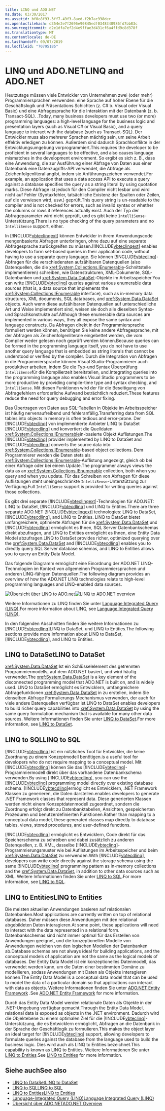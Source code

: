 ```yaml
---
title: LINQ und ADO.NET
ms.date: 03/30/2017
ms.assetid: bf0c8f93-3ff7-49f3-8aed-f2b7ac938dec
ms.openlocfilehash: d354e2e7f2696e90845edf0348340986fd7bb83c
ms.sourcegitcommit: d2e1dfa7ef2d4e9ffae3d431cf6a4ffd9c8d378f
ms.translationtype: MT
ms.contentlocale: de-DE
ms.lasthandoff: 09/07/2019
ms.locfileid: "70795185"
---
```

# <a name="linq-and-adonet"></a><span data-ttu-id="3a1ce-102">LINQ und ADO.NET</span><span class="sxs-lookup"><span data-stu-id="3a1ce-102">LINQ and ADO.NET</span></span>
<span data-ttu-id="3a1ce-103">Heutzutage müssen viele Entwickler von Unternehmen zwei (oder mehr) Programmiersprachen verwenden: eine Sprache auf hoher Ebene für die Geschäftslogik und Präsentations Schichten (z. C# b. Visual oder Visual Basic) und eine Abfragesprache für die Interaktion mit der Datenbank (z. b. Transact-SQL). .</span><span class="sxs-lookup"><span data-stu-id="3a1ce-103">Today, many business developers must use two (or more) programming languages: a high-level language for the business logic and presentation layers (such as Visual C# or Visual Basic), and a query language to interact with the database (such as Transact-SQL).</span></span> <span data-ttu-id="3a1ce-104">Der Entwickler muss also mehrerer Sprachen mächtig sein, um seine Arbeit effektiv erledigen zu können. Außerdem sind dadurch Sprachkonflikte in der Entwicklungsumgebung vorprogrammiert.</span><span class="sxs-lookup"><span data-stu-id="3a1ce-104">This requires the developer to be proficient in several languages to be effective, and also causes language mismatches in the development environment.</span></span> <span data-ttu-id="3a1ce-105">So ergibt es sich z. B., dass eine Anwendung, die zur Ausführung einer Abfrage von Daten aus einer Datenbank eine Datenzugriffs-API verwendet, die Abfrage als Zeichenfolgenliteral angibt, indem sie Anführungszeichen verwendet.</span><span class="sxs-lookup"><span data-stu-id="3a1ce-105">For example, an application that uses a data access API to execute a query against a database specifies the query as a string literal by using quotation marks.</span></span> <span data-ttu-id="3a1ce-106">Diese Abfrage ist jedoch für den Compiler nicht lesbar und wird nicht auf Fehler (Syntaxfehler, tatsächliche Existenz der Spalten oder Zeilen, auf die verwiesen wird, usw.) geprüft.</span><span class="sxs-lookup"><span data-stu-id="3a1ce-106">This query string is un-readable to the compiler and is not checked for errors, such as invalid syntax or whether the columns or rows it references actually exist.</span></span> <span data-ttu-id="3a1ce-107">Auch der Typ der Abfrageparameter wird nicht geprüft, und es gibt keine `IntelliSense`-Unterstützung.</span><span class="sxs-lookup"><span data-stu-id="3a1ce-107">There is no type checking of the query parameters and no `IntelliSense` support, either.</span></span>  
  
 <span data-ttu-id="3a1ce-108">In [!INCLUDE[vbteclinqext](../../../../includes/vbteclinqext-md.md)] können Entwickler in ihrem Anwendungscode mengenbasierte Abfragen unterbringen, ohne dazu auf eine separate Abfragesprache zurückgreifen zu müssen.</span><span class="sxs-lookup"><span data-stu-id="3a1ce-108">[!INCLUDE[vbteclinqext](../../../../includes/vbteclinqext-md.md)] enables developers to form set-based queries in their application code, without having to use a separate query language.</span></span> <span data-ttu-id="3a1ce-109">Sie können [!INCLUDE[vbteclinq](../../../../includes/vbteclinq-md.md)]-Abfragen für die verschiedensten aufzählbaren Datenquellen (also Datenquellen, die die <xref:System.Collections.IEnumerable>-Schnittstelle implementieren) schreiben, wie Datenstrukturen, XML-Dokumente, SQL-Datenbanken und <xref:System.Data.DataSet>-Objekte im Arbeitsspeicher.</span><span class="sxs-lookup"><span data-stu-id="3a1ce-109">You can write [!INCLUDE[vbteclinq](../../../../includes/vbteclinq-md.md)] queries against various enumerable data sources (that is, a data source that implements the <xref:System.Collections.IEnumerable> interface), such as in-memory data structures, XML documents, SQL databases, and <xref:System.Data.DataSet> objects.</span></span> <span data-ttu-id="3a1ce-110">Auch wenn diese aufzählbaren Datenquellen auf unterschiedliche Art und Weise implementiert sind, weisen sie doch alle dieselben Syntax- und Sprachkonstrukte auf.</span><span class="sxs-lookup"><span data-stu-id="3a1ce-110">Although these enumerable data sources are implemented in various ways, they all expose the same syntax and language constructs.</span></span> <span data-ttu-id="3a1ce-111">Da Abfragen direkt in der Programmiersprache formuliert werden können, benötigen Sie keine andere Abfragesprache, mit der Abfragen als Zeichenfolgenliterale eingebettet werden, die vom Compiler weder gelesen noch geprüft werden können.</span><span class="sxs-lookup"><span data-stu-id="3a1ce-111">Because queries can be formed in the programming language itself, you do not have to use another query language that is embedded as string literals that cannot be understood or verified by the compiler.</span></span> <span data-ttu-id="3a1ce-112">Durch die Integration von Abfragen in die Programmiersprache können Visual Studio-Programmierer auch produktiver arbeiten, indem Sie die Typ-und Syntax Überprüfung `IntelliSense`für die Kompilierzeit bereitstellen, und.</span><span class="sxs-lookup"><span data-stu-id="3a1ce-112">Integrating queries into the programming language also enables Visual Studio programmers to be more productive by providing compile-time type and syntax checking, and `IntelliSense`.</span></span> <span data-ttu-id="3a1ce-113">Mit diesen Funktionen wird der für die Beseitigung von Abfragefehlern erforderliche Aufwand beträchtlich reduziert.</span><span class="sxs-lookup"><span data-stu-id="3a1ce-113">These features reduce the need for query debugging and error fixing.</span></span>  
  
 <span data-ttu-id="3a1ce-114">Das Übertragen von Daten aus SQL-Tabellen in Objekte im Arbeitsspeicher ist häufig nervenaufreibend und fehleranfällig.</span><span class="sxs-lookup"><span data-stu-id="3a1ce-114">Transferring data from SQL tables into objects in memory is often tedious and error-prone.</span></span> <span data-ttu-id="3a1ce-115">Der [!INCLUDE[vbteclinq](../../../../includes/vbteclinq-md.md)] von implementierte Anbieter LINQ to DataSet [!INCLUDE[vbtecdlinq](../../../../includes/vbtecdlinq-md.md)] und konvertiert die Quelldaten <xref:System.Collections.IEnumerable>in-basierte Objekt Auflistungen.</span><span class="sxs-lookup"><span data-stu-id="3a1ce-115">The [!INCLUDE[vbteclinq](../../../../includes/vbteclinq-md.md)] provider implemented by LINQ to DataSet and [!INCLUDE[vbtecdlinq](../../../../includes/vbtecdlinq-md.md)] converts the source data into <xref:System.Collections.IEnumerable>-based object collections.</span></span> <span data-ttu-id="3a1ce-116">Dem Programmierer werden die Daten stets als <xref:System.Collections.IEnumerable>-Auflistung angezeigt, gleich ob bei einer Abfrage oder bei einem Update.</span><span class="sxs-lookup"><span data-stu-id="3a1ce-116">The programmer always views the data as an <xref:System.Collections.IEnumerable> collection, both when you query and when you update.</span></span> <span data-ttu-id="3a1ce-117">Für das Schreiben von Abfragen für diese Auflistungen steht uneingeschränkte `IntelliSense`-Unterstützung zur Verfügung.</span><span class="sxs-lookup"><span data-stu-id="3a1ce-117">Full `IntelliSense` support is provided for writing queries against those collections.</span></span>  
  
 <span data-ttu-id="3a1ce-118">Es gibt drei separate [!INCLUDE[vbteclinqext](../../../../includes/vbteclinqext-md.md)]-Technologien für ADO.NET: LINQ to DataSet, [!INCLUDE[vbtecdlinq](../../../../includes/vbtecdlinq-md.md)] und LINQ to Entities.</span><span class="sxs-lookup"><span data-stu-id="3a1ce-118">There are three separate ADO.NET [!INCLUDE[vbteclinqext](../../../../includes/vbteclinqext-md.md)] technologies: LINQ to DataSet, [!INCLUDE[vbtecdlinq](../../../../includes/vbtecdlinq-md.md)], and LINQ to Entities.</span></span> <span data-ttu-id="3a1ce-119">LINQ to DataSet bietet umfangreichere, optimierte Abfragen für die <xref:System.Data.DataSet> und [!INCLUDE[vbtecdlinq](../../../../includes/vbtecdlinq-md.md)] ermöglicht es Ihnen, SQL Server Datenbankschemas direkt abzufragen, und LINQ to Entities ermöglicht es Ihnen, eine Entity Data Model abzufragen.</span><span class="sxs-lookup"><span data-stu-id="3a1ce-119">LINQ to DataSet provides richer, optimized querying over the <xref:System.Data.DataSet> and [!INCLUDE[vbtecdlinq](../../../../includes/vbtecdlinq-md.md)] enables you to directly query SQL Server database schemas, and LINQ to Entities allows you to query an Entity Data Model.</span></span>  
  
 <span data-ttu-id="3a1ce-120">Das folgende Diagramm ermöglicht eine Einordnung der ADO.NET LINQ-Technologien im Kontext von allgemeinen Programmiersprachen und anderen LINQ-fähigen Datenquellen.</span><span class="sxs-lookup"><span data-stu-id="3a1ce-120">The following diagram provides an overview of how the ADO.NET LINQ technologies relate to high-level programming languages and LINQ-enabled data sources.</span></span>  
  
 <span data-ttu-id="3a1ce-121">![Übersicht über LINQ to ADO.net](./media/dpue-linqtoadonetoverview-bpuedev11.gif "DPUE_LinqToAdoNetOverview_bpuedev11")</span><span class="sxs-lookup"><span data-stu-id="3a1ce-121">![LINQ to ADO.NET overview](./media/dpue-linqtoadonetoverview-bpuedev11.gif "DPUE_LinqToAdoNetOverview_bpuedev11")</span></span>  
  
 <span data-ttu-id="3a1ce-122">Weitere Informationen zu LINQ finden Sie unter [Language Integrated Query (LINQ)](../../../csharp/programming-guide/concepts/linq/index.md).</span><span class="sxs-lookup"><span data-stu-id="3a1ce-122">For more information about LINQ, see [Language Integrated Query (LINQ)](../../../csharp/programming-guide/concepts/linq/index.md).</span></span>
  
 <span data-ttu-id="3a1ce-123">In den folgenden Abschnitten finden Sie weitere Informationen zu [!INCLUDE[vbtecdlinq](../../../../includes/vbtecdlinq-md.md)]LINQ to DataSet, und LINQ to Entities.</span><span class="sxs-lookup"><span data-stu-id="3a1ce-123">The following sections provide more information about LINQ to DataSet, [!INCLUDE[vbtecdlinq](../../../../includes/vbtecdlinq-md.md)], and LINQ to Entities.</span></span>  
  
## <a name="linq-to-dataset"></a><span data-ttu-id="3a1ce-124">LINQ to DataSet</span><span class="sxs-lookup"><span data-stu-id="3a1ce-124">LINQ to DataSet</span></span>  
 <span data-ttu-id="3a1ce-125"><xref:System.Data.DataSet> Ist ein Schlüsselelement des getrennten Programmiermodells, auf dem ADO.NET basiert, und wird häufig verwendet.</span><span class="sxs-lookup"><span data-stu-id="3a1ce-125">The <xref:System.Data.DataSet> is a key element of the disconnected programming model that ADO.NET is built on, and is widely used.</span></span> <span data-ttu-id="3a1ce-126">LINQ to DataSet ermöglicht es Entwicklern, umfangreichere Abfragefunktionen <xref:System.Data.DataSet> in zu erstellen, indem Sie denselben Abfrage Formulierungs Mechanismus verwenden, der auch für viele andere Datenquellen verfügbar ist.</span><span class="sxs-lookup"><span data-stu-id="3a1ce-126">LINQ to DataSet enables developers to build richer query capabilities into <xref:System.Data.DataSet> by using the same query formulation mechanism that is available for many other data sources.</span></span> <span data-ttu-id="3a1ce-127">Weitere Informationen finden Sie unter [LINQ to DataSet](linq-to-dataset.md).</span><span class="sxs-lookup"><span data-stu-id="3a1ce-127">For more information, see [LINQ to DataSet](linq-to-dataset.md).</span></span>  
  
## <a name="linq-to-sql"></a><span data-ttu-id="3a1ce-128">LINQ to SQL</span><span class="sxs-lookup"><span data-stu-id="3a1ce-128">LINQ to SQL</span></span>  
 [!INCLUDE[vbtecdlinq](../../../../includes/vbtecdlinq-md.md)] <span data-ttu-id="3a1ce-129">ist ein nützliches Tool für Entwickler, die keine Zuordnung zu einem Konzeptmodell benötigen.</span><span class="sxs-lookup"><span data-stu-id="3a1ce-129">is a useful tool for developers who do not require mapping to a conceptual model.</span></span> <span data-ttu-id="3a1ce-130">Mit [!INCLUDE[vbtecdlinq](../../../../includes/vbtecdlinq-md.md)] können Sie das [!INCLUDE[vbteclinq](../../../../includes/vbteclinq-md.md)]-Programmiermodell direkt über das vorhandene Datenbankschema verwenden.</span><span class="sxs-lookup"><span data-stu-id="3a1ce-130">By using [!INCLUDE[vbtecdlinq](../../../../includes/vbtecdlinq-md.md)], you can use the [!INCLUDE[vbteclinq](../../../../includes/vbteclinq-md.md)] programming model directly over existing database schema.</span></span> [!INCLUDE[vbtecdlinq](../../../../includes/vbtecdlinq-md.md)]<span data-ttu-id="3a1ce-131">ermöglicht es Entwicklern, .NET Framework Klassen zu generieren, die Daten darstellen.</span><span class="sxs-lookup"><span data-stu-id="3a1ce-131">enables developers to generate .NET Framework classes that represent data.</span></span> <span data-ttu-id="3a1ce-132">Diese generierten Klassen werden nicht einem Konzeptdatenmodell zugeordnet, sondern die Zuordnung erfolgt direkt zu Datenbanktabellen, Ansichten, gespeicherten Prozeduren und benutzerdefinierten Funktionen.</span><span class="sxs-lookup"><span data-stu-id="3a1ce-132">Rather than mapping to a conceptual data model, these generated classes map directly to database tables, views, stored procedures, and user-defined functions.</span></span>  
  
 <span data-ttu-id="3a1ce-133">[!INCLUDE[vbtecdlinq](../../../../includes/vbtecdlinq-md.md)] ermöglicht es Entwicklern, Code direkt für das Speicherschema zu schreiben und dabei zusätzlich zu anderen Datenquellen, z. B. XML, dasselbe [!INCLUDE[vbteclinq](../../../../includes/vbteclinq-md.md)]-Programmierungsmuster wie bei Auflistungen im Arbeitsspeicher und beim <xref:System.Data.DataSet> zu verwenden.</span><span class="sxs-lookup"><span data-stu-id="3a1ce-133">With [!INCLUDE[vbtecdlinq](../../../../includes/vbtecdlinq-md.md)], developers can write code directly against the storage schema using the same [!INCLUDE[vbteclinq](../../../../includes/vbteclinq-md.md)] programming pattern as in-memory collections and the <xref:System.Data.DataSet>, in addition to other data sources such as XML.</span></span> <span data-ttu-id="3a1ce-134">Weitere Informationen finden Sie unter [LINQ to SQL](./sql/linq/index.md).</span><span class="sxs-lookup"><span data-stu-id="3a1ce-134">For more information, see [LINQ to SQL](./sql/linq/index.md).</span></span>  
  
## <a name="linq-to-entities"></a><span data-ttu-id="3a1ce-135">LINQ to Entities</span><span class="sxs-lookup"><span data-stu-id="3a1ce-135">LINQ to Entities</span></span>  
 <span data-ttu-id="3a1ce-136">Die meisten aktuellen Anwendungen basieren auf relationalen Datenbanken.</span><span class="sxs-lookup"><span data-stu-id="3a1ce-136">Most applications are currently written on top of relational databases.</span></span> <span data-ttu-id="3a1ce-137">Daher müssen diese Anwendungen mit den relational abgebildeten Daten interagieren.</span><span class="sxs-lookup"><span data-stu-id="3a1ce-137">At some point, these applications will need to interact with the data represented in a relational form.</span></span> <span data-ttu-id="3a1ce-138">Datenbankschemas sind nicht immer optimal für das Erstellen von Anwendungen geeignet, und die konzeptionellen Modelle von Anwendungen weichen von den logischen Modellen der Datenbanken ab.</span><span class="sxs-lookup"><span data-stu-id="3a1ce-138">Database schemas are not always ideal for building applications, and the conceptual models of application are not the same as the logical models of databases.</span></span> <span data-ttu-id="3a1ce-139">Der Entity Data Model ist ein konzeptionelles Datenmodell, das verwendet werden kann, um die Daten einer bestimmten Domäne zu modellieren, sodass Anwendungen mit Daten als Objekte interagieren können.</span><span class="sxs-lookup"><span data-stu-id="3a1ce-139">The Entity Data Model is a conceptual data model that can be used to model the data of a particular domain so that applications can interact with data as objects.</span></span> <span data-ttu-id="3a1ce-140">Weitere Informationen finden Sie unter [ADO.NET Entity Framework](./ef/index.md) .</span><span class="sxs-lookup"><span data-stu-id="3a1ce-140">See [ADO.NET Entity Framework](./ef/index.md) for more information.</span></span>  
  
 <span data-ttu-id="3a1ce-141">Durch das Entity Data Model werden relationale Daten als Objekte in der .NET-Umgebung verfügbar gemacht.</span><span class="sxs-lookup"><span data-stu-id="3a1ce-141">Through the Entity Data Model, relational data is exposed as objects in the .NET environment.</span></span> <span data-ttu-id="3a1ce-142">Dadurch wird die Objektebene zu einem optimalen Ziel für die [!INCLUDE[vbteclinq](../../../../includes/vbteclinq-md.md)]-Unterstützung, die es Entwicklern ermöglicht, Abfragen an die Datenbank in der Sprache der Geschäftlogik zu formulieren.</span><span class="sxs-lookup"><span data-stu-id="3a1ce-142">This makes the object layer an ideal target for [!INCLUDE[vbteclinq](../../../../includes/vbteclinq-md.md)] support, allowing developers to formulate queries against the database from the language used to build the business logic.</span></span> <span data-ttu-id="3a1ce-143">Dies wird auch als LINQ to Entities bezeichnet.</span><span class="sxs-lookup"><span data-stu-id="3a1ce-143">This capability is known as LINQ to Entities.</span></span> <span data-ttu-id="3a1ce-144">Weitere Informationen Sie unter [LINQ to Entities](./ef/language-reference/linq-to-entities.md).</span><span class="sxs-lookup"><span data-stu-id="3a1ce-144">See [LINQ to Entities](./ef/language-reference/linq-to-entities.md) for more information.</span></span>  
  
## <a name="see-also"></a><span data-ttu-id="3a1ce-145">Siehe auch</span><span class="sxs-lookup"><span data-stu-id="3a1ce-145">See also</span></span>

- [<span data-ttu-id="3a1ce-146">LINQ to DataSet</span><span class="sxs-lookup"><span data-stu-id="3a1ce-146">LINQ to DataSet</span></span>](linq-to-dataset.md)
- [<span data-ttu-id="3a1ce-147">LINQ to SQL</span><span class="sxs-lookup"><span data-stu-id="3a1ce-147">LINQ to SQL</span></span>](./sql/linq/index.md)
- [<span data-ttu-id="3a1ce-148">LINQ to Entities</span><span class="sxs-lookup"><span data-stu-id="3a1ce-148">LINQ to Entities</span></span>](./ef/language-reference/linq-to-entities.md)
- [<span data-ttu-id="3a1ce-149">Language-Integrated Query (LINQ)</span><span class="sxs-lookup"><span data-stu-id="3a1ce-149">Language Integrated Query (LINQ)</span></span>](../../../csharp/programming-guide/concepts/linq/index.md)
- [<span data-ttu-id="3a1ce-150">Übersicht über ADO.NET</span><span class="sxs-lookup"><span data-stu-id="3a1ce-150">ADO.NET Overview</span></span>](ado-net-overview.md)
